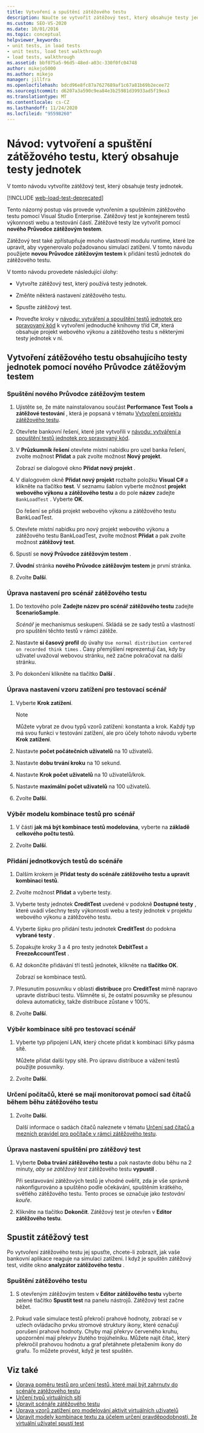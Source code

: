 ```yaml
---
title: Vytvoření a spuštění zátěžového testu
description: Naučte se vytvořit zátěžový test, který obsahuje testy jednotek. Zátěžové testy můžete vytvářet a spouštět pomocí Visual Studio Enterprise.
ms.custom: SEO-VS-2020
ms.date: 10/01/2016
ms.topic: conceptual
helpviewer_keywords:
- unit tests, in load tests
- unit tests, load test walkthrough
- load tests, walkthrough
ms.assetid: bbf075a5-96d5-48ed-a03c-330f0fc04748
author: mikejo5000
ms.author: mikejo
manager: jillfra
ms.openlocfilehash: bdcd96e8fc87a7627689af1c67a81b69b2ecee72
ms.sourcegitcommit: d6207a3a590c9ea84e3b25981d39933ad5f19ea3
ms.translationtype: MT
ms.contentlocale: cs-CZ
ms.lasthandoff: 11/24/2020
ms.locfileid: "95598260"
---
```

# <a name="walkthrough-create-and-run-a-load-test-that-contains-unit-tests"></a>Návod: vytvoření a spuštění zátěžového testu, který obsahuje testy jednotek

V tomto návodu vytvoříte zátěžový test, který obsahuje testy jednotek.

[!INCLUDE [web-load-test-deprecated](includes/web-load-test-deprecated.md)]

Tento názorný postup vás provede vytvořením a spuštěním zátěžového testu pomocí Visual Studio Enterprise. Zátěžový test je kontejnerem testů výkonnosti webu a testování částí. Zátěžové testy lze vytvořit pomocí **nového Průvodce zátěžovým testem**.

Zátěžový test také zpřístupňuje mnoho vlastností modulu runtime, které lze upravit, aby vygenerovalo požadovanou simulaci zatížení. V tomto návodu použijete **novou Průvodce zátěžovým testem** k přidání testů jednotek do zátěžového testu.

V tomto návodu provedete následující úlohy:

- Vytvořte zátěžový test, který používá testy jednotek.

- Změňte některá nastavení zátěžového testu.

- Spusťte zátěžový test.

- Proveďte kroky v [návodu: vytváření a spouštění testů jednotek pro spravovaný kód](../test/walkthrough-creating-and-running-unit-tests-for-managed-code.md) k vytvoření jednoduché knihovny tříd C#, která obsahuje projekt webového výkonu a zátěžového testu s některými testy jednotek v ní.

## <a name="create-a-load-test-containing-unit-tests-using-the-new-load-test-wizard"></a>Vytvoření zátěžového testu obsahujícího testy jednotek pomocí nového Průvodce zátěžovým testem

### <a name="to-start-the-new-load-test-wizard"></a>Spuštění nového Průvodce zátěžovým testem

1. Ujistěte se, že máte nainstalovanou součást **Performance Test Tools a zátěžové testování** , která je popsaná v tématu [Vytvoření projektu zátěžového testu](../test/quickstart-create-a-load-test-project.md).

1. Otevřete bankovní řešení, které jste vytvořili v [návodu: vytváření a spouštění testů jednotek pro spravovaný kód](../test/walkthrough-creating-and-running-unit-tests-for-managed-code.md).

1. V **Průzkumník řešení** otevřete místní nabídku pro uzel banka řešení, zvolte možnost **Přidat** a pak zvolte možnost **Nový projekt**.

     Zobrazí se dialogové okno **Přidat nový projekt** .

1. V dialogovém okně **Přidat nový projekt** rozbalte položku **Visual C#** a klikněte na tlačítko **test**. V seznamu šablon vyberte možnost **projekt webového výkonu a zátěžového testu** a do pole **název** zadejte `BankLoadTest` . Vyberte **OK**.

     Do řešení se přidá projekt webového výkonu a zátěžového testu BankLoadTest.

1. Otevřete místní nabídku pro nový projekt webového výkonu a zátěžového testu BankLoadTest, zvolte možnost **Přidat** a pak zvolte možnost **zátěžový test**.

1. Spustí se **nový Průvodce zátěžovým testem** .

1. **Úvodní** stránka **nového Průvodce zátěžovým testem** je první stránka.

1. Zvolte **Další**.

### <a name="to-edit-settings-for-load-test-scenario"></a>Úprava nastavení pro scénář zátěžového testu

1. Do textového pole **Zadejte název pro scénář zátěžového testu** zadejte **ScenarioSample**.

     *Scénář* je mechanismus seskupení. Skládá se ze sady testů a vlastností pro spuštění těchto testů v rámci zátěže.

2. Nastavte **si časový profil** do úvahy `Use normal distribution centered on recorded think times` . Časy přemýšlení reprezentují čas, kdy by uživatel uvažoval webovou stránku, než začne pokračovat na další stránku.

1. Po dokončení klikněte na tlačítko **Další** .

### <a name="to-edit-load-pattern-setting-for-test-scenario"></a>Úprava nastavení vzoru zatížení pro testovací scénář

1. Vyberte **Krok zatížení**.

    > [!NOTE]
    > Můžete vybrat ze dvou typů vzorů zatížení: konstanta a krok. Každý typ má svou funkci v testování zatížení, ale pro účely tohoto návodu vyberte **Krok zatížení**.

2. Nastavte **počet počátečních uživatelů** na 10 uživatelů.

3. Nastavte **dobu trvání kroku** na 10 sekund.

4. Nastavte **Krok počet uživatelů** na 10 uživatelů/krok.

5. Nastavte **maximální počet uživatelů** na 100 uživatelů.

6. Zvolte **Další**.

### <a name="to-select-test-mix-model-for-the-scenario"></a>Výběr modelu kombinace testů pro scénář

1. V části **jak má být kombinace testů modelována**, vyberte na **základě celkového počtu testů**.

2. Zvolte **Další**.

### <a name="to-add-unit-tests-to-the-scenario"></a>Přidání jednotkových testů do scénáře

1. Dalším krokem je **Přidat testy do scénáře zátěžového testu a upravit kombinaci testů**.

2. Zvolte možnost **Přidat** a vyberte testy.

3. Vyberte testy jednotek **CreditTest** uvedené v podokně **Dostupné testy** , které uvádí všechny testy výkonnosti webu a testy jednotek v projektu webového výkonu a zátěžového testu.

4. Vyberte šipku pro přidání testu jednotek **CreditTest** do podokna **vybrané testy** .

5. Zopakujte kroky 3 a 4 pro testy jednotek **DebitTest** a **FreezeAccountTest** .

6. Až dokončíte přidávání tří testů jednotek, klikněte na **tlačítko OK**.

     Zobrazí se kombinace testů.

7. Přesunutím posuvníku v oblasti **distribuce** pro **CreditTest** mírně napravo upravte distribuci testu. Všimněte si, že ostatní posuvníky se přesunou doleva automaticky, takže distribuce zůstane v 100%.

8. Zvolte **Další**.

### <a name="to-select-network-mix-for-test-scenario"></a>Výběr kombinace sítě pro testovací scénář

1. Vyberte typ připojení LAN, který chcete přidat k kombinaci šířky pásma sítě.

     Můžete přidat další typy sítě. Pro úpravu distribuce a vážení testů použijte posuvníky.

2. Zvolte **Další**.

### <a name="to-specify-computers-to-monitor-with-counter-sets-during-load-test-run"></a>Určení počítačů, které se mají monitorovat pomocí sad čítačů během běhu zátěžového testu

1. Zvolte **Další**.

     Další informace o sadách čítačů naleznete v tématu [Určení sad čítačů a mezních pravidel pro počítače v rámci zátěžového testu](../test/specify-counter-sets-and-threshold-rules-for-load-testing.md).

### <a name="to-edit-run-setting-for-load-test"></a>Úprava nastavení spuštění pro zátěžový test

1. Vyberte **Doba trvání zátěžového testu** a pak nastavte dobu běhu na 2 minuty, *aby se zátěžový test* zátěžového testu **vypustil** .

     Při sestavování zátěžových testů je vhodné ověřit, zda je vše správně nakonfigurováno a spuštěno podle očekávání, spuštěním krátkého, světlého zátěžového testu. Tento proces se označuje jako *testování kouře*.

2. Klikněte na tlačítko **Dokončit**. Zátěžový test je otevřen v **Editor zátěžového testu**.

## <a name="run-the-load-test"></a>Spustit zátěžový test
 Po vytvoření zátěžového testu jej spusťte, chcete-li zobrazit, jak vaše bankovní aplikace reaguje na simulaci zatížení. I když je spuštěn zátěžový test, vidíte okno **analyzátor zátěžového testu** .

### <a name="to-run-the-load-test"></a>Spuštění zátěžového testu

1. S otevřeným zátěžovým testem v **Editor zátěžového testu** vyberte zelené tlačítko **Spustit test** na panelu nástrojů. Zátěžový test začne běžet.

2. Pokud vaše simulace testů překročí prahové hodnoty, zobrazí se v uzlech ovládacího prvku stromové struktury ikony, které označují porušení prahové hodnoty. Chyby mají překryv červeného kruhu, upozornění mají překryv žlutého trojúhelníku. Můžete najít čítač, který překročil prahovou hodnotu a graf přetáhnete přetažením ikony do grafu. To můžete provést, když je test spuštěn.

## <a name="see-also"></a>Viz také

- [Úprava poměru testů pro určení testů, které mají být zahrnuty do scénáře zátěžového testu](../test/edit-the-test-mix-to-specify-which-web-browsers-types-in-a-load-test-scenario.md)
- [Určení typů virtuálních sítí](../test/specify-virtual-network-types-in-a-load-test-scenario.md)
- [Upravit scénáře zátěžového testu](../test/edit-load-test-scenarios.md)
- [Úprava vzorů zatížení pro modelování aktivit virtuálních uživatelů](../test/edit-load-patterns-to-model-virtual-user-activities.md)
- [Upravit modely kombinace textu za účelem určení pravděpodobnosti, že virtuální uživatel spustí test](../test/edit-test-mix-models-to-specify-the-probability-of-a-virtual-user-running-a-test.md)
